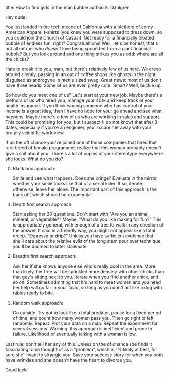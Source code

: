 title: How to find girls in the man bubble
author: E. Dahlgren

Hey dude.

You just landed in the tech mecca of California with a plethora of corny American Apparel t-shirts (you knew you were supposed to dress down, so you could join the Church of Casual).  Get ready for a financially bloated bubble of endless fun, right?  Congratualtions!  Well, let's be honest, that's not all untrue: who *doesn't* love being spoon fed from a giant financial bubble?  But you look around and one thing strikes you as odd: where are all the chicks?

Hate to break it to you, man, but there's relatively few of us here.  We creep around silently, passing in an out of coffee shops like ghosts in the night, disguised as androgyne in men's sized swag.  Great news: most of us don't have three heads.  Some of us are even pretty cute.  Smart?  Well, buckle up.

So how do you meet one of us?  Let's start at your new job.  Maybe there's a plethora of us who hired you, manage your 401k and keep track of your health insurance.  If you think wooing someone who has control of your income is a great idea, then I have no hope for you: go ahead and see what happens.  Maybe there's a few of us who are working in sales and support.  This could be promising for you, but I suspect (I do not know) that after 3 dates, especially if you're an engineer, you'll scare her away with your brutally scientific worldview.

If on the off chance you've joined one of those companies that hired that rare breed of female programmer, realize that this woman probably doesn't give a shit about you.  There's a lot of copies of your stereotype everywhere she looks.  What do you do?


0. Black box approach:

    Smile and see what happens.  Does she cringe?  Evaluate in the mirror whether your smile looks like that of a serial killer.  If so, iterate; otherwise, leave her alone.  The important part of this approach is the back off, which should be exponential.


1. Depth first search approach:

    Start asking her 20 questions.  Don't start with "Are you an animal, mineral, or vegetable?"  Maybe, "What do you like making for fun?"  This is appropriately general, with enough of a tree to walk in any direction of the answer.  If said in a friendly way, you might not appear like a total creep.  "Espresso or drip?"  Unless you have sufficient evidence that she'll care about the relative evils of the long stem pour over technique, you'll be doomed to utter stalemate.


2. Breadth first search approach:

    Ask her if she knows anyone else who's really cool in the area.  More than likely, her tree will be sprinkled more densely with other chicks than that guy's sitting next to you.  Iterate when you find another chick, and so on.  Sometimes admitting that it's hard to meet women and you need her help will go far in your favor, so long as you don't act like a dog with rabies ready to bite.

3. Random walk approach:

    Go outside.  Try not to look like a total predator, pause for a fixed period of time, and count how many women pass you.  Then go right or left randomly.  Repeat.  Plot your data on a map.  Repeat the experiment for several sessions.  Warning: this approach is inefficient and prone to failure.  Likelihood of eventually talking with a woman is low.

Last rule: don't tell her any of this.  Unless on the of chance she finds it fascinating to be thought of as a "problem", which is 1% likely at best, for sure she'll want to strangle you.  Save your success story for when you both have wrinkles and she doesn't have the heart to divorce you.

Good luck!
